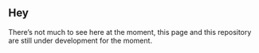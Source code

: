 ## Hey
There’s not much to see here at the moment, this page and this repository are still under development for the moment.
